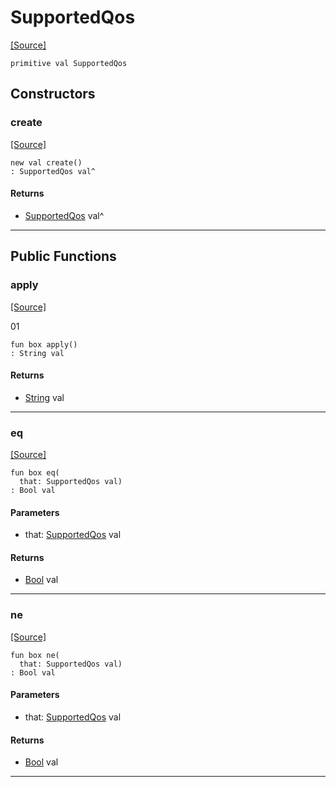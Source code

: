 # SupportedQos
<span class="source-link">[[Source]](src/mqtt-configurator/iniStrings.md#L-0-30)</span>
```pony
primitive val SupportedQos
```

## Constructors

### create
<span class="source-link">[[Source]](src/mqtt-configurator/iniStrings.md#L-0-30)</span>


```pony
new val create()
: SupportedQos val^
```

#### Returns

* [SupportedQos](mqtt-configurator-SupportedQos.md) val^

---

## Public Functions

### apply
<span class="source-link">[[Source]](src/mqtt-configurator/iniStrings.md#L-0-30)</span>


01

```pony
fun box apply()
: String val
```

#### Returns

* [String](builtin-String.md) val

---

### eq
<span class="source-link">[[Source]](src/mqtt-configurator/iniStrings.md#L-0-30)</span>


```pony
fun box eq(
  that: SupportedQos val)
: Bool val
```
#### Parameters

*   that: [SupportedQos](mqtt-configurator-SupportedQos.md) val

#### Returns

* [Bool](builtin-Bool.md) val

---

### ne
<span class="source-link">[[Source]](src/mqtt-configurator/iniStrings.md#L-0-30)</span>


```pony
fun box ne(
  that: SupportedQos val)
: Bool val
```
#### Parameters

*   that: [SupportedQos](mqtt-configurator-SupportedQos.md) val

#### Returns

* [Bool](builtin-Bool.md) val

---

